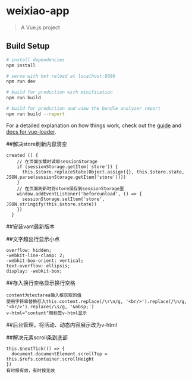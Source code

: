 # weixiao-app

> A Vue.js project

## Build Setup

``` bash
# install dependencies
npm install

# serve with hot reload at localhost:8080
npm run dev

# build for production with minification
npm run build

# build for production and view the bundle analyzer report
npm run build --report
```

For a detailed explanation on how things work, check out the [guide](http://vuejs-templates.github.io/webpack/) and [docs for vue-loader](http://vuejs.github.io/vue-loader).

##解决store刷新内容清空
```App.vue添加：
created () {
    // 在页面加载时读取sessionStorage
    if (sessionStorage.getItem('store')) {
      this.$store.replaceState(Object.assign({}, this.$store.state, JSON.parse(sessionStorage.getItem('store'))))
    }
    // 在页面刷新时将store保存到sessionStorage里
    window.addEventListener('beforeunload', () => {
      sessionStorage.setItem('store', JSON.stringify(this.$store.state))
    })
  }
```

##安装vant最新版本


##文字超出行显示小点
```
overflow: hidden;
-webkit-line-clamp: 2;
-webkit-box-orient: vertical;
text-overflow: ellipsis;
display: -webkit-box;
```

##存入换行空格显示换行空格
```
content为textarea输入框获取的值
使用字符串替换存入this.content.replace(/\r\n/g, '<br/>').replace(/\n/g, '<br/>').replace(/\s/g, '&nbsp;')
v-html="content"用标签v-html显示
```

##后台管理，将活动、动态内容展示改为v-html

##解决元素scroll条到底部
```
this.$nextTick(() => {
  document.documentElement.scrollTop = this.$refs.container.scrollHeight
})
有时候有效，有时候无效
```
